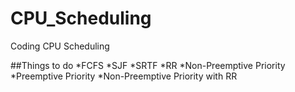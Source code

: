 # CPU_Scheduling
Coding CPU Scheduling

##Things to do
*FCFS
*SJF
*SRTF
*RR
*Non-Preemptive Priority
*Preemptive Priority
*Non-Preemptive Priority with RR
